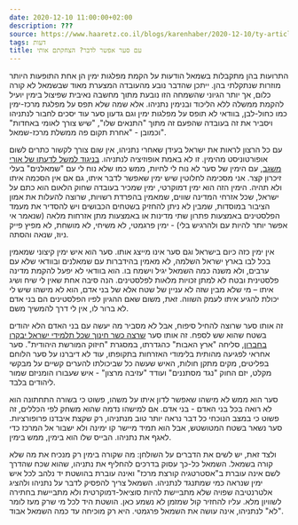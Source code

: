 ```yaml
---
date: 2020-12-10 11:00:00+02:00
description: ???
source: https://www.haaretz.co.il/blogs/karenhaber/2020-12-10/ty-article/0000017f-f8bf-d044-adff-fbffb8b40000
tags: דעות
title: עם סער אפשר לדבר? הצחקתם אותי
---
```


התרועות בהן מתקבלות בשמאל הודעות על הקמת מפלגות ימין הן אחת התופעות היותר מוזרות שנתקלתי בהן. ייתכן שהדבר נובע מהעובדה המצערת מאוד שבשמאל לא קורה כלום, אך יותר הגיוני שהשמחה הזו נובעת מתוך מחשבה נאיבית שפיצול בימין יועיל להקמת ממשלה ללא הליכוד ובנימין נתניהו. אלא שמה שלא תפס על מפלגת מרכז-ימין כמו כחול-לבן, בוודאי לא תופס על מפלגות ימין וגם גדעון סער עוד יסכים לחבור לנתניהו ויסביר את זה בעובדה שהפעם זה מתוך "התנאים שלו", "שיש צורך לאומי באחדות" וכמובן - "אחרת תקום פה ממשלת מרכז-שמאל". 

עם כל הרצון לראות את ישראל בעידן שאחרי נתניהו, אין שום צורך לקשור כתרים לשום אופורטוניסט מהימין. זו לא באמת אופוזיציה לנתניהו. [בניגוד למשל לדעתו של אורי משגב](/opinions/2020-12-09/ty-article-opinion/.highlight/0000017f-e34e-df7c-a5ff-e37ee0da0000), עם הימין של סער לא נוח לי לחיות, ממש כמו שלא נוח לי עם "שמאלנים" בעלי זיכרון קצר. אני מסכימה לחלוטין שיש ימין שאפשר לדבר איתו, גם אם אין הסכמה איתו ולא תהיה. הימין הזה הוא ימין דמוקרטי, ימין שמכיר בעובדה שחוק הלאום הוא כתם על ישראל, שכל אזרחי המדינה שווים, שמאמין בהפרדת רשויות, שרוצה להעלות את אמון הציבור במוסדות, שמבין לא ניתן להחזיק בשטחים הכבושים ויש להסדיר את מעמד הפלסטינים באמצעות פתרון שתי מדינות או באמצעות מתן אזרחות מלאה (שנאמר אי אפשר יותר להיות עם ולהרגיש בלי) - ימין פרגמטי, לא משיחי, לא מושחת, לא מפיץ פייק ניוז, שנאה והסתה. 

אין ימין כזה כיום בישראל וגם סער אינו מייצג אותו. סער הוא איש ימין קיצוני שמאמין בכל לבו בארץ ישראל השלמה, לא מאמין בהידברות עם שמאלנים ובוודאי שלא עם ערבים, ולא משנה כמה השמאל יגיל וישמח בו. הוא בוודאי לא יפעל להקמת מדינה פלסטינית ובטח לא למתן זכויות מלאות לפלסטינים. הנה סיבה אחת שאין לי שיח ושיג איתו – מי שלא מבין שזה לא עניין של שטח אלא של בני אדם, הוא לא מישהו שיש לי יכולת להגיע איתו לעמק השווה. זאת, משום שאם ההגיון לפיו הפלסטינים הם בני אדם לא ברור לו, אין לי דרך להמשיך משם. 

זה אותו סער שרוצה להחיל סיפוח, אבל לא מסביר מה יעשה עם בני האדם הלא יהודים בשטח שהוא שש לספח. זה אותו סער [שרצה כשר חינוך שכל תלמידי ישראל יבקרו בחברון](/news/education/2012-02-01/ty-article/0000017f-da77-dea8-a77f-de7733f80000), סליחה "ארץ האבות" כהגדרתו, במסגרת "חיזוק המורשת היהודית". סער אחראי לפגיעה מהותית בלימודי האזרחות בתקופתו, עוד לא דיברנו על סער הלוחם בפליטים, מקים מתקן חולות, האיש שעשה כל שביכולתו להערים קשיים על מבקשי מקלט, יזם החוק "נגד מסתננים" ועודד "עזיבה מרצון" - איש שעבורו הומניזם שמור ליהודים בלבד. 

סער הוא ממש לא מישהו שאפשר לדון איתו על משהו, פשוט כי בשורה התחתונה הוא לא רואה בכל בני האדם - בני אדם. אם למישהו נדמה שהוא משחק לפי הכללים, זה פשוט כי במצב הנוכחי כל דבר נראה יותר טוב מנתניהו, רק שקצת איבדנו פרופורציות. סער נשאר בשטח המטושטש, אבל הוא תמיד מיישר קו ימינה ולא ישבור אל המרכז כדי לאגף את נתניהו. הבייס שלו הוא בימין, ממש בימין. 

ולצד זאת, יש לשים את הדברים על השולחן: מה שקורה בימין רק מנכיח את מה שלא קורה בשמאל. השמאל כל-כך עסוק בדרכים להחליף את נתניהו, שהוא שכח שהדרך לשם אינה עוברת ב"אסטרטגיה קורצת מרכז" ואינה עוברת בהושטת יד נלהב לכל איש ימין שנראה כמי שמתנגד לנתניהו. השמאל צריך להפסיק לדבר על נתניהו ולהציג אלטרנטיבה שפויה שלא מתביישת להיות סוציאל-דמוקרטית ולא מתביישת בחתירה לשוויון מלא. עליו להחזיר קול שמזמן לא נשמע כאן. הושטת היד לכל מי שרק מעז לומר "לא" לנתניהו, אינה עושה את השמאל פרגמטי. היא רק מוכיחה עד כמה השמאל אבוד.